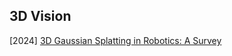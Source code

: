 ## 3D Vision

[2024] [3D Gaussian Splatting in Robotics: A Survey](https://arxiv.org/abs/2410.12262)